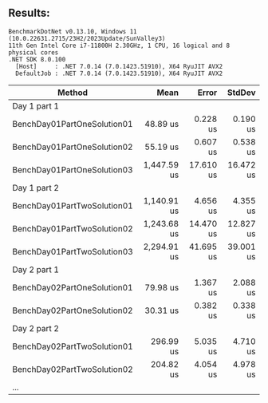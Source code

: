 
## Results:

```
BenchmarkDotNet v0.13.10, Windows 11 (10.0.22631.2715/23H2/2023Update/SunValley3)
11th Gen Intel Core i7-11800H 2.30GHz, 1 CPU, 16 logical and 8 physical cores
.NET SDK 8.0.100
  [Host]     : .NET 7.0.14 (7.0.1423.51910), X64 RyuJIT AVX2
  DefaultJob : .NET 7.0.14 (7.0.1423.51910), X64 RyuJIT AVX2
```

| Method                      | Mean        | Error     | StdDev    |
|---------------------------- |------------:|----------:|----------:|
| Day 1 part 1                |             |           |           |
| BenchDay01PartOneSolution01 |    48.89 us |  0.228 us |  0.190 us |
| BenchDay01PartOneSolution02 |    55.19 us |  0.607 us |  0.538 us |
| BenchDay01PartOneSolution03 | 1,447.59 us | 17.610 us | 16.472 us |
| Day 1 part 2                |             |           |           |
| BenchDay01PartTwoSolution01 | 1,140.91 us |  4.656 us |  4.355 us |
| BenchDay01PartTwoSolution02 | 1,243.68 us | 14.470 us | 12.827 us |
| BenchDay01PartTwoSolution03 | 2,294.91 us | 41.695 us | 39.001 us |
| Day 2 part 1                |             |           |           |
| BenchDay02PartOneSolution01 |    79.98 us |  1.367 us |  2.088 us |
| BenchDay02PartOneSolution02 |    30.31 us |  0.382 us |  0.338 us |
| Day 2 part 2                |             |           |           |
| BenchDay02PartTwoSolution01 |   296.99 us |  5.035 us |  4.710 us |
| BenchDay02PartTwoSolution02 |   204.82 us |  4.054 us |  4.978 us |
| ...                         |             |           |           |
